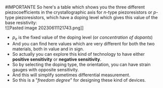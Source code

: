 #IMPORTANTE 
So here's a table which shows you the three different piezocoefficients in the crystallographic axis for $n$-type piezoresistors or $p$-type piezoresistors, which have a doping level which gives this value of the base resistivity:<br>![[Pasted image 20230611121743.png]]
- $p_e$ is the fixed value of the doping level (or *concentration of dopants*)
- And you can find here values which are very different for both the two materials, both in value and in sign. 
- So actually you can explore this kind of technology to have either **positive sensitivity** or **negative sensitivity**. 
- So by selecting the doping type, the orientation, you can have strain gauges with opposite sensitivity. 
- And this will simplify sometimes differential measurement. 
- So this is a "*freedom degree*" for designing these kind of devices. 
